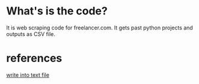 # What's is the code?
It is web scraping code for freelancer.com.
It gets past python projects and outputs as CSV file.

# references
[write into text file](https://yukun.info/python-file-write-writelines/)